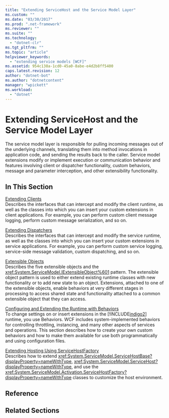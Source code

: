 ```yaml
---
title: "Extending ServiceHost and the Service Model Layer"
ms.custom: ""
ms.date: "03/30/2017"
ms.prod: ".net-framework"
ms.reviewer: ""
ms.suite: ""
ms.technology: 
  - "dotnet-clr"
ms.tgt_pltfrm: ""
ms.topic: "article"
helpviewer_keywords: 
  - "extending service models [WCF]"
ms.assetid: 954c138a-1cd0-45a0-8abe-e4d2b8ff5400
caps.latest.revision: 12
author: "dotnet-bot"
ms.author: "dotnetcontent"
manager: "wpickett"
ms.workload: 
  - "dotnet"
---
```

# Extending ServiceHost and the Service Model Layer
The service model layer is responsible for pulling incoming messages out of the underlying channels, translating them into method invocations in application code, and sending the results back to the caller. Service model extensions modify or implement execution or communication behavior and features involving client or dispatcher functionality, custom behaviors, message and parameter interception, and other extensibility functionality.  
  
## In This Section  
 [Extending Clients](../../../../docs/framework/wcf/extending/extending-clients.md)  
 Describes the interfaces that can intercept and modify the client runtime, as well as the classes into which you can insert your custom extensions in client applications. For example, you can perform custom client message logging, perform custom message serialization, and so on.  
  
 [Extending Dispatchers](../../../../docs/framework/wcf/extending/extending-dispatchers.md)  
 Describes the interfaces that can intercept and modify the service runtime, as well as the classes into which you can insert your custom extensions in service applications. For example, you can perform custom service logging, service-side message validation, custom dispatching, and so on.  
  
 [Extensible Objects](../../../../docs/framework/wcf/extending/extensible-objects.md)  
 Describes the five extensible objects and the <xref:System.ServiceModel.IExtensibleObject%601> pattern. The extensible object pattern is used to either extend existing runtime classes with new functionality or to add new state to an object. Extensions, attached to one of the extensible objects, enable behaviors at very different stages in processing to access shared state and functionality attached to a common extensible object that they can access.  
  
 [Configuring and Extending the Runtime with Behaviors](../../../../docs/framework/wcf/extending/configuring-and-extending-the-runtime-with-behaviors.md)  
 To change settings on or insert extensions in the [!INCLUDE[indigo2](../../../../includes/indigo2-md.md)] runtime, you use Behaviors. WCF includes system-implemented behaviors for controlling throttling, instancing, and many other aspects of services and operations. This section describes how to create your own custom behaviors and how to make them available for use both programmatically and using configuration files.  
  
 [Extending Hosting Using ServiceHostFactory](../../../../docs/framework/wcf/extending/extending-hosting-using-servicehostfactory.md)  
 Describes how to extend <xref:System.ServiceModel.ServiceHostBase?displayProperty=nameWithType>, <xref:System.ServiceModel.ServiceHost?displayProperty=nameWithType>, and use the <xref:System.ServiceModel.Activation.ServiceHostFactory?displayProperty=nameWithType> classes to customize the host environment.  
  
## Reference  
  
## Related Sections

